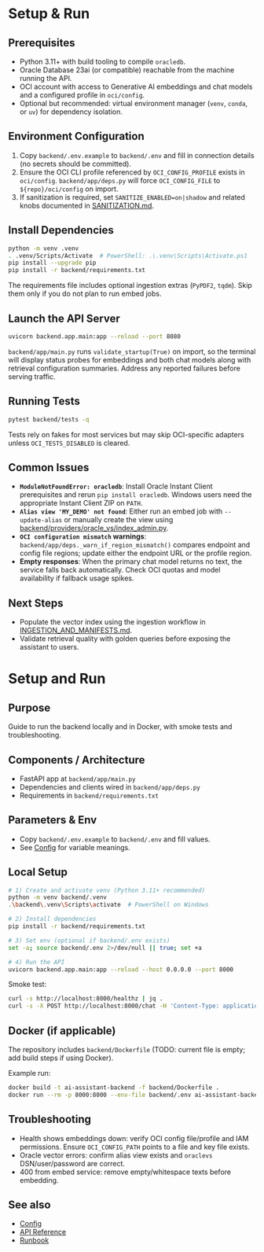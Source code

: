 ﻿# Setup & Run

## Prerequisites
- Python 3.11+ with build tooling to compile `oracledb`.
- Oracle Database 23ai (or compatible) reachable from the machine running the API.
- OCI account with access to Generative AI embeddings and chat models and a configured profile in `oci/config`.
- Optional but recommended: virtual environment manager (`venv`, `conda`, or `uv`) for dependency isolation.

## Environment Configuration
1. Copy `backend/.env.example` to `backend/.env` and fill in connection details (no secrets should be committed).
2. Ensure the OCI CLI profile referenced by `OCI_CONFIG_PROFILE` exists in `oci/config`. `backend/app/deps.py` will force `OCI_CONFIG_FILE` to `${repo}/oci/config` on import.
3. If sanitization is required, set `SANITIZE_ENABLED=on|shadow` and related knobs documented in [SANITIZATION.md](./SANITIZATION.md).

## Install Dependencies
```bash
python -m venv .venv
. .venv/Scripts/Activate  # PowerShell: .\.venv\Scripts\Activate.ps1
pip install --upgrade pip
pip install -r backend/requirements.txt
```
The requirements file includes optional ingestion extras (`PyPDF2`, `tqdm`). Skip them only if you do not plan to run embed jobs.

## Launch the API Server
```bash
uvicorn backend.app.main:app --reload --port 8080
```
`backend/app/main.py` runs `validate_startup(True)` on import, so the terminal will display status probes for embeddings and both chat models along with retrieval configuration summaries. Address any reported failures before serving traffic.

## Running Tests
```bash
pytest backend/tests -q
```
Tests rely on fakes for most services but may skip OCI-specific adapters unless `OCI_TESTS_DISABLED` is cleared.

## Common Issues
- **`ModuleNotFoundError: oracledb`**: Install Oracle Instant Client prerequisites and rerun `pip install oracledb`. Windows users need the appropriate Instant Client ZIP on `PATH`.
- **`Alias view 'MY_DEMO' not found`**: Either run an embed job with `--update-alias` or manually create the view using [backend/providers/oracle_vs/index_admin.py](../../backend/providers/oracle_vs/index_admin.py).
- **`OCI configuration mismatch` warnings**: `backend/app/deps._warn_if_region_mismatch()` compares endpoint and config file regions; update either the endpoint URL or the profile region.
- **Empty responses**: When the primary chat model returns no text, the service falls back automatically. Check OCI quotas and model availability if fallback usage spikes.

## Next Steps
- Populate the vector index using the ingestion workflow in [INGESTION_AND_MANIFESTS.md](./INGESTION_AND_MANIFESTS.md).
- Validate retrieval quality with golden queries before exposing the assistant to users.
# Setup and Run

## Purpose
Guide to run the backend locally and in Docker, with smoke tests and troubleshooting.

## Components / Architecture
- FastAPI app at `backend/app/main.py`
- Dependencies and clients wired in `backend/app/deps.py`
- Requirements in `backend/requirements.txt`

## Parameters & Env
- Copy `backend/.env.example` to `backend/.env` and fill values.
- See [Config](./CONFIG_REFERENCE.md) for variable meanings.

## Local Setup

```bash
# 1) Create and activate venv (Python 3.11+ recommended)
python -m venv backend/.venv
.\backend\.venv\Scripts\activate  # PowerShell on Windows

# 2) Install dependencies
pip install -r backend/requirements.txt

# 3) Set env (optional if backend/.env exists)
set -a; source backend/.env 2>/dev/null || true; set +a

# 4) Run the API
uvicorn backend.app.main:app --reload --host 0.0.0.0 --port 8000
```

Smoke test:

```bash
curl -s http://localhost:8000/healthz | jq .
curl -s -X POST http://localhost:8000/chat -H 'Content-Type: application/json' -d '{"question":"hello"}' | jq .
```

## Docker (if applicable)
The repository includes `backend/Dockerfile` (TODO: current file is empty; add build steps if using Docker).

Example run:

```bash
docker build -t ai-assistant-backend -f backend/Dockerfile .
docker run --rm -p 8000:8000 --env-file backend/.env ai-assistant-backend
```

## Troubleshooting
- Health shows embeddings down: verify OCI config file/profile and IAM permissions. Ensure `OCI_CONFIG_PATH` points to a file and key file exists.
- Oracle vector errors: confirm alias view exists and `oraclevs` DSN/user/password are correct.
- 400 from embed service: remove empty/whitespace texts before embedding.

## See also
- [Config](./CONFIG_REFERENCE.md)
- [API Reference](./API_REFERENCE.md)
- [Runbook](./RUNBOOK.md)
